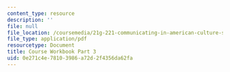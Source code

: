 ```yaml
---
content_type: resource
description: ''
file: null
file_location: /coursemedia/21g-221-communicating-in-american-culture-s-spring-2019/0e271c4e78103986a72d2f4356da62fa_MIT21G_221S19_cw3.pdf
file_type: application/pdf
resourcetype: Document
title: Course Workbook Part 3
uid: 0e271c4e-7810-3986-a72d-2f4356da62fa
---
```

